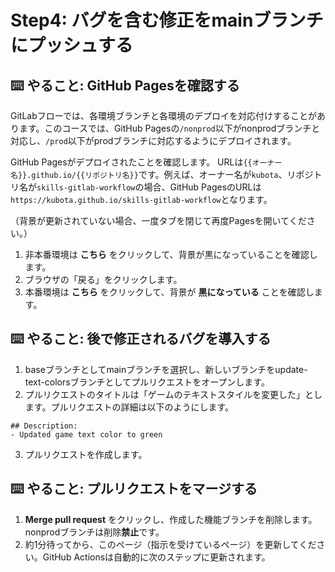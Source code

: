 

# Step4: バグを含む修正をmainブランチにプッシュする

## ⌨️ やること: GitHub Pagesを確認する

GitLabフローでは、各環境ブランチと各環境のデプロイを対応付けすることがあります。このコースでは、GitHub Pagesの`/nonprod`以下がnonprodブランチと対応し、`/prod`以下がprodブランチに対応するようにデプロイされます。

GitHub Pagesがデプロイされたことを確認します。
URLは`{{オーナー名}}.github.io/{{リポジトリ名}}`です。例えば、オーナー名が`kubota`、リポジトリ名が`skills-gitlab-workflow`の場合、GitHub PagesのURLは`https://kubota.github.io/skills-gitlab-workflow`となります。

（背景が更新されていない場合、一度タブを閉じて再度Pagesを開いてください。）

1. 非本番環境は __こちら__ をクリックして、背景が黒になっていることを確認します。
2. ブラウザの「戻る」をクリックします。
3. 本番環境は __こちら__ をクリックして、背景が __黒になっている__ ことを確認します。

## ⌨️ やること: 後で修正されるバグを導入する

1. baseブランチとしてmainブランチを選択し、新しいブランチをupdate-text-colorsブランチとしてプルリクエストをオープンします。
2. プルリクエストのタイトルは「ゲームのテキストスタイルを変更した」とします。プルリクエストの詳細は以下のようにします。
```
## Description:
- Updated game text color to green
```
3. プルリクエストを作成します。

## ⌨️ やること: プルリクエストをマージする

1. __Merge pull request__ をクリックし、作成した機能ブランチを削除します。nonprodブランチは削除**禁止**です。
2. 約1分待ってから、このページ（指示を受けているページ）を更新してください。GitHub Actionsは自動的に次のステップに更新されます。


